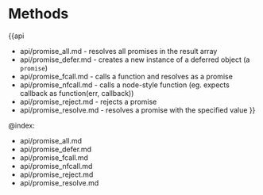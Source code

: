 Methods
=======

{{api
- api/promise_all.md - resolves all promises in the result array
- api/promise_defer.md - creates a new instance of a deferred object (a `promise`)
- api/promise_fcall.md - calls a function and resolves as a promise
- api/promise_nfcall.md - calls a node-style function (eg. expects callback as function(err, callback))
- api/promise_reject.md - rejects a promise
- api/promise_resolve.md - resolves a promise with the specified value
}}

@index:
- api/promise_all.md
- api/promise_defer.md
- api/promise_fcall.md
- api/promise_nfcall.md
- api/promise_reject.md
- api/promise_resolve.md


